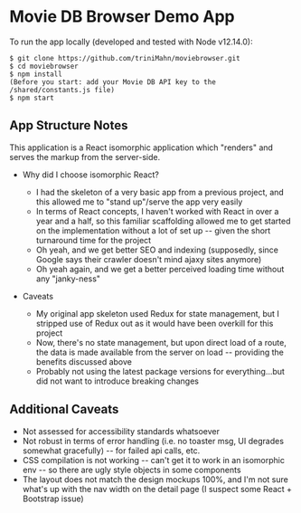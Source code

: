 # Movie DB Browser Demo App

To run the app locally (developed and tested with Node v12.14.0):

```
$ git clone https://github.com/triniMahn/moviebrowser.git
$ cd moviebrowser
$ npm install
(Before you start: add your Movie DB API key to the /shared/constants.js file)
$ npm start
```

## App Structure Notes

This application is a React isomorphic application which "renders" and serves the markup from the server-side.

* Why did I choose isomorphic React?
    * I had the skeleton of a very basic app from a previous project, and this allowed me to "stand up"/serve the app very easily
    * In terms of React concepts, I haven't worked with React in over a year and a half, so this familiar scaffolding allowed me to get started on the implementation without a lot of set up -- given the short turnaround time for the project
    * Oh yeah, and we get better SEO and indexing (supposedly, since Google says their crawler doesn't mind ajaxy sites anymore)
    * Oh yeah again, and we get a better perceived loading time without any "janky-ness"

* Caveats
    * My original app skeleton used Redux for state management, but I stripped use of Redux out as it would have been overkill for this project
    * Now, there's no state management, but upon direct load of a route, the data is made available from the server on load -- providing the benefits discussed above
    * Probably not using the latest package versions for everything...but did not want to introduce breaking changes


## Additional Caveats

* Not assessed for accessibility standards whatsoever
* Not robust in terms of error handling (i.e. no toaster msg, UI degrades somewhat gracefully) -- for failed api calls, etc.
* CSS compilation is not working -- can't get it to work in an isomorphic env -- so there are ugly style objects in some components
* The layout does not match the design mockups 100%, and I'm not sure what's up with the nav width on the detail page (I suspect some React + Bootstrap issue)

